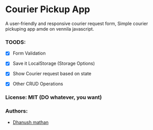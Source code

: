 # Courier Pickup App

A user-friendly and responsive courier request form, Simple courier pickuping app amde on vennila javascript.

### TOODS:

 - [x] Form Validation
 - [x] Save it LocalStorage (Storage Options)
 - [x] Show Courier request based on state
 - [x] Other CRUD Operations


### License: MIT (DO whatever, you want)

### Authors:
 - [Dhanush mathan]()


